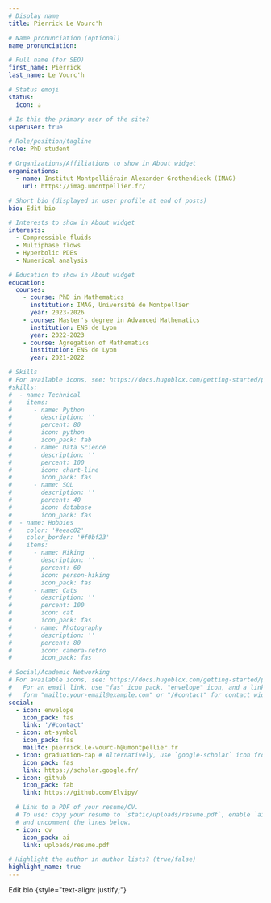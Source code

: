 ```yaml
---
# Display name
title: Pierrick Le Vourc'h

# Name pronunciation (optional)
name_pronunciation:

# Full name (for SEO)
first_name: Pierrick
last_name: Le Vourc'h

# Status emoji
status:
  icon: ☕️

# Is this the primary user of the site?
superuser: true

# Role/position/tagline
role: PhD student

# Organizations/Affiliations to show in About widget
organizations:
  - name: Institut Montpelliérain Alexander Grothendieck (IMAG)
    url: https://imag.umontpellier.fr/

# Short bio (displayed in user profile at end of posts)
bio: Edit bio

# Interests to show in About widget
interests:
  - Compressible fluids
  - Multiphase flows
  - Hyperbolic PDEs
  - Numerical analysis

# Education to show in About widget
education:
  courses:
    - course: PhD in Mathematics
      institution: IMAG, Université de Montpellier
      year: 2023-2026
    - course: Master's degree in Advanced Mathematics
      institution: ENS de Lyon
      year: 2022-2023
    - course: Agregation of Mathematics
      institution: ENS de Lyon
      year: 2021-2022

# Skills
# For available icons, see: https://docs.hugoblox.com/getting-started/page-builder/#icons
#skills:
#  - name: Technical
#    items:
#      - name: Python
#        description: ''
#        percent: 80
#        icon: python
#        icon_pack: fab
#      - name: Data Science
#        description: ''
#        percent: 100
#        icon: chart-line
#        icon_pack: fas
#      - name: SQL
#        description: ''
#        percent: 40
#        icon: database
#        icon_pack: fas
#  - name: Hobbies
#    color: '#eeac02'
#    color_border: '#f0bf23'
#    items:
#      - name: Hiking
#        description: ''
#        percent: 60
#        icon: person-hiking
#        icon_pack: fas
#      - name: Cats
#        description: ''
#        percent: 100
#        icon: cat
#        icon_pack: fas
#      - name: Photography
#        description: ''
#        percent: 80
#        icon: camera-retro
#        icon_pack: fas

# Social/Academic Networking
# For available icons, see: https://docs.hugoblox.com/getting-started/page-builder/#icons
#   For an email link, use "fas" icon pack, "envelope" icon, and a link in the
#   form "mailto:your-email@example.com" or "/#contact" for contact widget.
social:
  - icon: envelope
    icon_pack: fas
    link: '/#contact'
  - icon: at-symbol
    icon_pack: fas
    mailto: pierrick.le-vourc-h@umontpellier.fr
  - icon: graduation-cap # Alternatively, use `google-scholar` icon from `ai` icon pack
    icon_pack: fas
    link: https://scholar.google.fr/
  - icon: github
    icon_pack: fab
    link: https://github.com/Elvipy/

  # Link to a PDF of your resume/CV.
  # To use: copy your resume to `static/uploads/resume.pdf`, enable `ai` icons in `params.yaml`,
  # and uncomment the lines below.
  - icon: cv
    icon_pack: ai
    link: uploads/resume.pdf

# Highlight the author in author lists? (true/false)
highlight_name: true
---
```


Edit bio
{style="text-align: justify;"}
